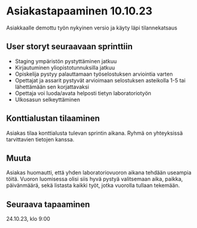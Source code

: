 # Asiakastapaaminen 10.10.23
Asiakkaalle demottu työn nykyinen versio ja käyty läpi tilannekatsaus

## User storyt seuraavaan sprinttiin
- Staging ympäristön pystyttäminen jatkuu
- Kirjautuminen yliopistotunnuksilla jatkuu
- Opiskelija pystyy palauttamaan työselostuksen arviointia varten
- Opettajat ja assarit pystyvät arvioimaan selostuksen asteikolla 1-5 tai lähettämään sen korjattavaksi
- Opettaja voi luoda/avata helposti tietyn laboratoriotyön
- Ulkosasun selkeyttäminen
  
## Konttialustan tilaaminen
Asiakas tilaa konttialusta tulevan sprintin aikana. Ryhmä on yhteyksissä tarvittavien tietojen kanssa.

## Muuta
Asiakas huomautti, että yhden laboratoriovuoron aikana tehdään useampia töitä. Vuoron luomisessa olisi siis hyvä pystyä valitsemaan aika, paikka, päivänmäärä, sekä listasta kaikki työt, jotka vuorolla tullaan tekemään.

## Seuraava tapaaminen
24.10.23, klo 9:00
